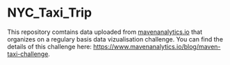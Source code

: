 # NYC_Taxi_Trip

This repository comtains data uploaded from <a href="https://app.mavenanalytics.io/datasets">mavenanalytics.io</a> that organizes on a regulary basis data vizualisation challenge.
You can find the details of this challenge here: https://www.mavenanalytics.io/blog/maven-taxi-challenge</a>.
